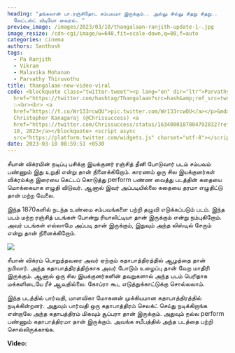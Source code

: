 ```yaml
---
heading: "தங்கலான் பா.ரஞ்சிதோட சம்பவமா இருக்கும்.. அல்லு சில்லு சிதறு சிதறு..
  லேட்டஸ்ட் வீடியோ வைரல். "
preview_image: /images/2023/03/10/thangalaan-ranjith-update-1-.jpg
image_resize: /cdn-cgi/image/w=640,fit=scale-down,q=80,f=auto
categories: cinema
authors: Santhosh
tags:
  - Pa Ranjith
  - Vikram
  - Malavika Mohanan
  - Parvathy Thiruvothu
title: thangalaan-new-video-viral
code: <blockquote class="twitter-tweet"><p lang="en" dir="ltr">Parvathy about <a
  href="https://twitter.com/hashtag/Thangalaan?src=hash&amp;ref_src=twsrc%5Etfw">#Thangalaan</a>
  💥<br><br> <a
  href="https://t.co/Wr133rcwQU">pic.twitter.com/Wr133rcwQU</a></p>&mdash;
  Christopher Kanagaraj (@Chrissuccess) <a
  href="https://twitter.com/Chrissuccess/status/1634000187004792832?ref_src=twsrc%5Etfw">March
  10, 2023</a></blockquote> <script async
  src="https://platform.twitter.com/widgets.js" charset="utf-8"></script>
date: 2023-03-10 08:59:51 +0530
---
```

சீயான் விக்ரமின் நடிப்பு பசிக்கு இயக்குனர் ரஞ்சித் தீனி போடுவார் படம் சம்பவம் பண்ணும் இது உறுதி என்று தான் நினைக்கிறோம். காரணம் ஒரு சில இயக்குனர்கள் விக்ரம்க்கு இரையை கெட்டப் கொடுத்து perform பண்ண வைத்து படத்தின் கதையை மொக்கையாக எழுதி விடுவர். ஆனால் இவர் அப்படியில்லை கதையை தரமா எழுதிட்டு தான் மற்ற வேலை.

இந்த 1870களில் நடந்த உண்மை சம்பவங்களை பற்றி தழுவி எடுக்கப்படும் படம். இந்த படம் மற்ற ரஞ்சித் படங்கள் போன்று ரியாலிட்டியா தான் இருக்கும் என்று நம்புகிறோம். அவர் படங்கள் எல்லாமே அப்படி தான் இருக்கும், இதுவும் அந்த லிஸ்டில் சேரும் என்று தான் நினைக்கிறோம். 

![](/images/2023/03/10/thangalaan-ranjith-update-2-.jpg)

சீயான் விக்ரம் பொறுத்தவரை அவர் ஏற்கும் கதாபாத்திரத்தில் ஆழத்தை தான் நபிவார். அந்த கதாபாத்திரத்திற்காக அவர் போடும் உழைப்பு தான் வேற மாதிரி இருக்கும். ஆனால் ஒரு சில இயக்குனர்களின் தவறுகளால் அந்த படம் பெரிதாக மக்களிடையே ரீச் ஆவதில்லை. கோப்ரா கூட எடுத்துக்காட்டுக்கு சொல்லலாம்.

இந்த படத்தில் பார்வதி, மாளவிகா மோகனன் முக்கியமான கதாபாத்திரத்தில் நடிக்கின்றனர். அதுவும் பார்வதி ஒரு கதாபாத்திரம் செலக்ட் செய்து நடிக்கிறாங்க என்றாலே அந்த கதாபத்திரம் மிகவும் சூப்பரா தான் இருக்கும். அதுவும் நல்ல perform பண்ணும் கதாபாத்திரமா தான் இருக்கும். அவங்க சமீபத்தில் அந்த படத்தை பற்றி சொல்லிருக்காங்க.

**V﻿ideo:**